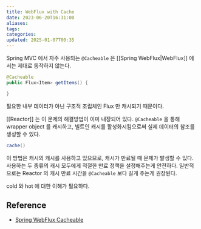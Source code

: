 ```yaml
---
title: WebFlux with Cache
date: 2023-06-20T16:31:00
aliases: 
tags: 
categories: 
updated: 2025-01-07T00:35
---
```


Spring MVC 에서 자주 사용되는 `@Cacheable` 은 [[Spring WebFlux|WebFlux]] 에서는 제대로 동작하지 않는다.

```java
@Cacheable
public Flux<Item> getItems() {

}
```

필요한 내부 데이터가 아닌 구조적 조립체인 Flux 만 캐시되기 때문이다.

[[Reactor]] 는 이 문제의 해결방법이 이미 내장되어 있다. `@Cacheable` 을 통해 wrapper object 를 캐시하고, 빌트인 캐시를 활성화시킴으로써 실제 데이터의 참조를 생성할 수 있다.

```java
cache()
```

이 방법은 캐시의 캐시를 사용하고 있으므로, 캐시가 만료될 때 문제가 발생할 수 있다. 사용하는 두 종류의 캐시 모두에게 적절한 만료 정책을 설정해주는게 안전하다. 일반적으로는 Reactor 의 캐시 만료 시간을 `@Cacheable` 보다 길게 주는게 권장된다.

cold 와 hot 에 대한 이해가 필요하다.

## Reference

- [Spring WebFlux Cacheable](https://www.baeldung.com/spring-webflux-cacheable)
